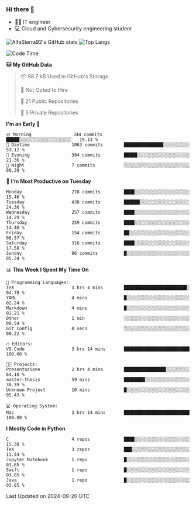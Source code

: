 ### Hi there 👋
- 👨‍💻 IT engineer
- 💻 Cloud and Cybersecurity engineering student


![AlfaSierra92's GitHub stats](https://github-readme-stats.vercel.app/api?username=AlfaSierra92&theme=nord)
![Top Langs](https://github-readme-stats.vercel.app/api/top-langs/?username=AlfaSierra92&theme=nord&layout=compact)

<!--START_SECTION:waka-->
![Code Time](http://img.shields.io/badge/Code%20Time-193%20hrs%209%20mins-blue)

**🐱 My GitHub Data** 

> 📦 98.7 kB Used in GitHub's Storage 
 > 
> 🚫 Not Opted to Hire
 > 
> 📜 21 Public Repositories 
 > 
> 🔑 5 Private Repositories 
 > 
**I'm an Early 🐤** 

```text
🌞 Morning                344 commits         █████░░░░░░░░░░░░░░░░░░░░   19.13 % 
🌆 Daytime                1063 commits        ███████████████░░░░░░░░░░   59.12 % 
🌃 Evening                384 commits         █████░░░░░░░░░░░░░░░░░░░░   21.36 % 
🌙 Night                  7 commits           ░░░░░░░░░░░░░░░░░░░░░░░░░   00.39 % 
```
📅 **I'm Most Productive on Tuesday** 

```text
Monday                   278 commits         ████░░░░░░░░░░░░░░░░░░░░░   15.46 % 
Tuesday                  438 commits         ██████░░░░░░░░░░░░░░░░░░░   24.36 % 
Wednesday                257 commits         ████░░░░░░░░░░░░░░░░░░░░░   14.29 % 
Thursday                 259 commits         ████░░░░░░░░░░░░░░░░░░░░░   14.40 % 
Friday                   154 commits         ██░░░░░░░░░░░░░░░░░░░░░░░   08.57 % 
Saturday                 316 commits         ████░░░░░░░░░░░░░░░░░░░░░   17.58 % 
Sunday                   96 commits          █░░░░░░░░░░░░░░░░░░░░░░░░   05.34 % 
```


📊 **This Week I Spent My Time On** 

```text
💬 Programming Languages: 
TeX                      3 hrs 4 mins        ████████████████████████░   94.78 % 
YAML                     4 mins              █░░░░░░░░░░░░░░░░░░░░░░░░   02.24 % 
Markdown                 4 mins              █░░░░░░░░░░░░░░░░░░░░░░░░   02.21 % 
Other                    1 min               ░░░░░░░░░░░░░░░░░░░░░░░░░   00.54 % 
Git Config               0 secs              ░░░░░░░░░░░░░░░░░░░░░░░░░   00.22 % 

🔥 Editors: 
VS Code                  3 hrs 14 mins       █████████████████████████   100.00 % 

🐱‍💻 Projects: 
Presentazione            2 hrs 4 mins        ████████████████░░░░░░░░░   64.18 % 
master-thesis            59 mins             ████████░░░░░░░░░░░░░░░░░   30.39 % 
Unknown Project          10 mins             █░░░░░░░░░░░░░░░░░░░░░░░░   05.43 % 

💻 Operating System: 
Mac                      3 hrs 14 mins       █████████████████████████   100.00 % 
```

**I Mostly Code in Python** 

```text
C                        4 repos             ████░░░░░░░░░░░░░░░░░░░░░   15.38 % 
TeX                      3 repos             ███░░░░░░░░░░░░░░░░░░░░░░   11.54 % 
Jupyter Notebook         1 repo              █░░░░░░░░░░░░░░░░░░░░░░░░   03.85 % 
Swift                    1 repo              █░░░░░░░░░░░░░░░░░░░░░░░░   03.85 % 
Java                     1 repo              █░░░░░░░░░░░░░░░░░░░░░░░░   03.85 % 
```




 Last Updated on 2024-09-20 UTC
<!--END_SECTION:waka-->

<!--
**AlfaSierra92/AlfaSierra92** is a ✨ _special_ ✨ repository because its `README.md` (this file) appears on your GitHub profile.

Here are some ideas to get you started:

- 🔭 I’m currently working on ...
- 🌱 I’m currently learning ...
- 👯 I’m looking to collaborate on ...
- 🤔 I’m looking for help with ...
- 💬 Ask me about ...
- 📫 How to reach me: ...
- 😄 Pronouns: ...
- ⚡ Fun fact: ...
-->
